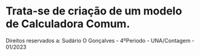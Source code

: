 # Trata-se de criação de um modelo de Calculadora Comum.
Direitos reservados a: Sudário O Gonçalves - 4ºPeriodo - UNA/Contagem - 01/2023

